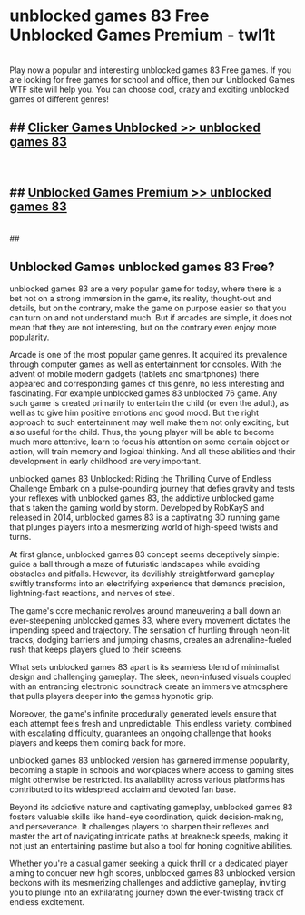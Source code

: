 # unblocked games 83 Free Unblocked Games Premium - twl1t <br>
<br>
Play now a popular and interesting unblocked games 83 Free games. If you are looking for free games for school and office, then our Unblocked Games WTF site will help you. You can choose cool, crazy and exciting unblocked games of different genres!


## ##  [Clicker Games Unblocked >> unblocked games 83](http://freeplayer.one?title=unblocked_games_83&ref=M1)
  <br>

##  ## [Unblocked Games Premium >> unblocked games 83](http://freeplayer.one?title=unblocked_games_83&ref=M1)
  <br>
  ##



## Unblocked Games unblocked games 83 Free?

unblocked games 83 are a very popular game for today, where there is a bet not on a strong immersion in the game, its reality, thought-out and details, but on the contrary, make the game on purpose easier so that you can turn on and not understand much. But if arcades are simple, it does not mean that they are not interesting, but on the contrary even enjoy more popularity.

Arcade is one of the most popular game genres. It acquired its prevalence through computer games as well as entertainment for consoles. With the advent of mobile modern gadgets (tablets and smartphones) there appeared and corresponding games of this genre, no less interesting and fascinating. For example unblocked games 83 unblocked 76 game. Any such game is created primarily to entertain the child (or even the adult), as well as to give him positive emotions and good mood. But the right approach to such entertainment may well make them not only exciting, but also useful for the child. Thus, the young player will be able to become much more attentive, learn to focus his attention on some certain object or action, will train memory and logical thinking. And all these abilities and their development in early childhood are very important.

unblocked games 83 Unblocked: Riding the Thrilling Curve of Endless Challenge
Embark on a pulse-pounding journey that defies gravity and tests your reflexes with unblocked games 83, the addictive unblocked game that's taken the gaming world by storm. Developed by RobKayS and released in 2014, unblocked games 83 is a captivating 3D running game that plunges players into a mesmerizing world of high-speed twists and turns.

At first glance, unblocked games 83 concept seems deceptively simple: guide a ball through a maze of futuristic landscapes while avoiding obstacles and pitfalls. However, its devilishly straightforward gameplay swiftly transforms into an electrifying experience that demands precision, lightning-fast reactions, and nerves of steel.

The game's core mechanic revolves around maneuvering a ball down an ever-steepening unblocked games 83, where every movement dictates the impending speed and trajectory. The sensation of hurtling through neon-lit tracks, dodging barriers and jumping chasms, creates an adrenaline-fueled rush that keeps players glued to their screens.

What sets unblocked games 83 apart is its seamless blend of minimalist design and challenging gameplay. The sleek, neon-infused visuals coupled with an entrancing electronic soundtrack create an immersive atmosphere that pulls players deeper into the games hypnotic grip.

Moreover, the game's infinite procedurally generated levels ensure that each attempt feels fresh and unpredictable. This endless variety, combined with escalating difficulty, guarantees an ongoing challenge that hooks players and keeps them coming back for more.

unblocked games 83 unblocked version has garnered immense popularity, becoming a staple in schools and workplaces where access to gaming sites might otherwise be restricted. Its availability across various platforms has contributed to its widespread acclaim and devoted fan base.

Beyond its addictive nature and captivating gameplay, unblocked games 83 fosters valuable skills like hand-eye coordination, quick decision-making, and perseverance. It challenges players to sharpen their reflexes and master the art of navigating intricate paths at breakneck speeds, making it not just an entertaining pastime but also a tool for honing cognitive abilities.

Whether you're a casual gamer seeking a quick thrill or a dedicated player aiming to conquer new high scores, unblocked games 83 unblocked version beckons with its mesmerizing challenges and addictive gameplay, inviting you to plunge into an exhilarating journey down the ever-twisting track of endless excitement.